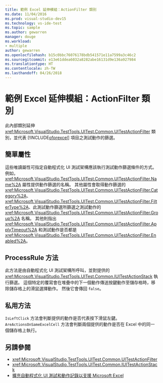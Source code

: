 ```yaml
---
title: 範例 Excel 延伸模組：ActionFilter 類別
ms.date: 11/04/2016
ms.prod: visual-studio-dev15
ms.technology: vs-ide-test
ms.topic: sample
ms.author: gewarren
manager: douge
ms.workload:
- multiple
author: gewarren
ms.openlocfilehash: b15c0bbc76076178bdb541571e11a7599a3c46c2
ms.sourcegitcommit: e13e61ddea6032a8282abe16131d9e136a927984
ms.translationtype: HT
ms.contentlocale: zh-TW
ms.lasthandoff: 04/26/2018
---
```

# <a name="sample-excel-extension-actionfilter-class"></a>範例 Excel 延伸模組：ActionFilter 類別

此內部類別延伸 <xref:Microsoft.VisualStudio.TestTools.UITest.Common.UITestActionFilter> 類別，並代表 [!INCLUDE[ofprexcel](../test/includes/ofprexcel_md.md)] 項目之測試動作的篩選。

## <a name="simple-properties"></a>簡單屬性

這些唯讀屬性可指定自動程式化 UI 測試架構應該執行測試動作篩選條件的方式。 例如，<xref:Microsoft.VisualStudio.TestTools.UITest.Common.UITestActionFilter.Name%2A> 屬性提供動作篩選的名稱。 其他屬性會取得動作篩選的 <xref:Microsoft.VisualStudio.TestTools.UITest.Common.UITestActionFilter.Category%2A>、<xref:Microsoft.VisualStudio.TestTools.UITest.Common.UITestActionFilter.FilterType%2A>、此測試動作篩選所篩選之測試動作的 <xref:Microsoft.VisualStudio.TestTools.UITest.Common.UITestActionFilter.Group%2A> 名稱。 其他則指出 <xref:Microsoft.VisualStudio.TestTools.UITest.Common.UITestActionFilter.ApplyTimeout%2A> 和測試動作是否都是 <xref:Microsoft.VisualStudio.TestTools.UITest.Common.UITestActionFilter.Enabled%2A>。

## <a name="processrule-method"></a>ProcessRule 方法

此方法是由自動程式化 UI 測試架構所呼叫，並對提供的 <xref:Microsoft.VisualStudio.TestTools.UITest.Common.IUITestActionStack> 執行篩選。 這個特定的覆寫會在堆疊中的下一個動作傳送按鍵動作至儲存格時，移除儲存格上的滑鼠選擇動作。 然後它會傳回 `false`。

## <a name="private-methods"></a>私用方法

`IsLeftClick` 方法會判斷提供的動作是否代表按下滑鼠左鍵。 `AreActionsOnSameExcelCell` 方法會判斷兩個提供的動作是否在 Excel 中的同一個儲存格上執行。

## <a name="see-also"></a>另請參閱

- <xref:Microsoft.VisualStudio.TestTools.UITest.Common.UITestActionFilter>
- <xref:Microsoft.VisualStudio.TestTools.UITest.Common.IUITestActionStack>
- [擴充自動程式化 UI 測試和動作記錄以支援 Microsoft Excel](../test/extending-coded-ui-tests-and-action-recordings-to-support-microsoft-excel.md)
